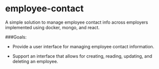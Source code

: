 # employee-contact
A simple solution to manage employee contact info across employers implemented using docker, mongo, and react.

###Goals:   

- Provide a user interface for managing employee contact information. 

- Support an interface that allows for creating, reading, updating, and deleting an employee.

